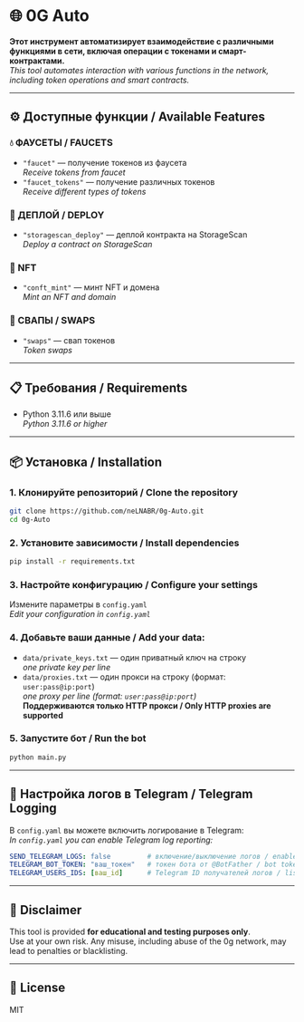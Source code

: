 # 🌐 0G Auto

**Этот инструмент автоматизирует взаимодействие с различными функциями в сети, включая операции с токенами и смарт-контрактами.**  
*This tool automates interaction with various functions in the network, including token operations and smart contracts.*

---

## ⚙️ Доступные функции / Available Features

### 💧 ФАУСЕТЫ / FAUCETS
- `"faucet"` — получение токенов из фаусета  
  *Receive tokens from faucet*
- `"faucet_tokens"` — получение различных токенов  
  *Receive different types of tokens*

### 🚀 ДЕПЛОЙ / DEPLOY
- `"storagescan_deploy"` — деплой контракта на StorageScan  
  *Deploy a contract on StorageScan*

### 🎨 NFT
- `"conft_mint"` — минт NFT и домена  
  *Mint an NFT and domain*

### 🔄 СВАПЫ / SWAPS
- `"swaps"` — свап токенов  
  *Token swaps*

---

## 📋 Требования / Requirements
- Python 3.11.6 или выше  
  *Python 3.11.6 or higher*

---

## 📦 Установка / Installation

### 1. Клонируйте репозиторий / Clone the repository
```bash
git clone https://github.com/neLNABR/0g-Auto.git
cd 0g-Auto
```

### 2. Установите зависимости / Install dependencies
```bash
pip install -r requirements.txt
```

### 3. Настройте конфигурацию / Configure your settings
Измените параметры в `config.yaml`  
*Edit your configuration in `config.yaml`*

### 4. Добавьте ваши данные / Add your data:
- `data/private_keys.txt` — один приватный ключ на строку  
  *one private key per line*
- `data/proxies.txt` — один прокси на строку (формат: `user:pass@ip:port`)  
  *one proxy per line (format: `user:pass@ip:port`)*  
  **Поддерживаются только HTTP прокси / Only HTTP proxies are supported**

### 5. Запустите бот / Run the bot
```bash
python main.py
```

---

## 📲 Настройка логов в Telegram / Telegram Logging

В `config.yaml` вы можете включить логирование в Telegram:  
*In `config.yaml` you can enable Telegram log reporting:*

```yaml
SEND_TELEGRAM_LOGS: false         # включение/выключение логов / enable/disable logs
TELEGRAM_BOT_TOKEN: "ваш_токен"   # токен бота от @BotFather / bot token from @BotFather
TELEGRAM_USERS_IDS: [ваш_id]      # Telegram ID получателей логов / list of Telegram user IDs
```

---

## 🧪 Disclaimer

This tool is provided **for educational and testing purposes only**.  
Use at your own risk. Any misuse, including abuse of the 0g network, may lead to penalties or blacklisting.

---

## 📄 License

MIT
